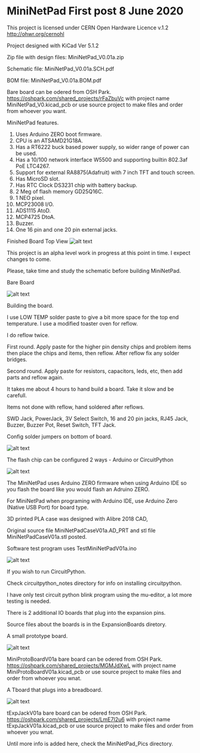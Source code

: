 # MiniNetPad  First post 8 June 2020

This project is licensed under CERN Open Hardware Licence v.1.2 http://ohwr.org/cernohl

Project designed with KiCad Ver 5.1.2

Zip file with design files: MiniNetPad_V0.01a.zip

Schematic file: MiniNetPad_V0.01a.SCH.pdf

BOM file: MiniNetPad_V0.01a.BOM.pdf

Bare board can be odered from OSH Park. https://oshpark.com/shared_projects/rFaZbuVc with project name MiniNetPad_V0.kicad_pcb or use source project to make files and order from whoever you want.

MiniNetPad features.
 1. Uses Arduino ZERO boot firmware.
 2. CPU is an ATSAMD21G18A.
 3. Has a RT6222 buck based power supply, so wider range of power can be used.
 4. Has a 10/100 network interface W5500 and supporting builtin 802.3af PoE LTC4267.
 5. Support for external RA8875(Adafruit) with 7 inch TFT and touch screen.
 6. Has MicroSD slot.
 7. Has RTC Clock DS3231 chip with battery backup.
 8. 2 Meg of flash memory GD25Q16C.
 9. 1 NEO pixel.
10. MCP23008 I/O.
11. ADS1115 AtoD.
12. MCP4725 DtoA.
13. Buzzer.
14. One 16 pin and one 20 pin external jacks.

Finished Board Top View
![alt text](https://github.com/Sd4Projects/MiniNetPad/blob/master/MiniNetPad.jpg?raw=true "finishedboard")

This project is an alpha level work in progress at this point in time. I expect changes to come.

Please, take time and study the schematic before building MiniNetPad.

Bare Board

![alt text](https://github.com/Sd4Projects/MiniNetPad/blob/master/MiniNetPad_Pics/01_board_of_top.jpg?raw=true "boardtop")

Building the board.

  I use LOW TEMP solder paste to give a bit more space for the top end temperature. I use a modified toaster oven for reflow.
  
  I do reflow twice.
  
  First round. Apply paste for the higher pin density chips and problem items then place the chips and items, then reflow.
      After reflow fix any solder bridges.
      
  Second round. Apply paste for resistors, capacitors, leds, etc, then add parts and reflow again.
    
  It takes me about 4 hours to hand build a board. Take it slow and be carefull.

Items not done with reflow, hand soldered after reflows.

  SWD Jack, PowerJack, 3V Select Switch, 16 and 20 pin jacks, RJ45 Jack, Buzzer, Buzzer Pot, Reset Switch, TFT Jack.

Config solder jumpers on bottom of board.

![alt text](https://github.com/Sd4Projects/MiniNetPad/blob/master/MiniNetPad_Pics/07_board_bottom_pads.jpg?raw=true "boardBottomjumpers")

The flash chip can be configured 2 ways - Arduino or CircuitPython

![alt text](https://github.com/Sd4Projects/MiniNetPad/blob/master/MiniNetPad_Pics/11_Flash_Config_Options.jpg?raw=true "flashConfig")

The MiniNetPad uses Arduino ZERO firmware when using Arduino IDE so you flash the board like you would flash an Adruino ZERO.

For MiniNetPad when programing with Arduino IDE, use Arduino Zero (Native USB Port) for board type.

3D printed PLA case was designed with Alibre 2018 CAD,

  Original source file MiniNetPadCaseV01a.AD_PRT and stl file MiniNetPadCaseV01a.stl posted.

Software test program uses TestMiniNetPadV01a.ino

![alt text](https://github.com/Sd4Projects/MiniNetPad/blob/master/MiniNetPad_Pics/15_arduino_testcode.jpg?raw=true "testcode")

If you wish to run CircuitPython.

  Check circuitpython_notes directory for info on installing circuitpython.
  
  I have only test circuit python blink program using the mu-editor, a lot more testing is needed.

There is 2 additional IO boards that plug into the expansion pins.

Source files about the boards is in the ExpansionBoards diretory.

  A small prototype board.

![alt text](https://github.com/Sd4Projects/MiniNetPad/blob/master/MiniNetPad_Pics/17_expansion_protoboard.jpg?raw=true "expansion_protoboard")

MiniProtoBoardV01a bare board can be odered from OSH Park. https://oshpark.com/shared_projects/MGMJdXwL with project name MiniProtoBoardV01a.kicad_pcb
  or use source project to make files and order from whoever you wnat.


  A Tboard that plugs into a breadboard.
  
![alt text](https://github.com/Sd4Projects/MiniNetPad/blob/master/MiniNetPad_Pics/18_expansion_tboard.jpg?raw=true "expansion_tboard")

tExpJackV01a bare board can be odered from OSH Park. https://oshpark.com/shared_projects/LmE7I2u6 with project name tExpJackV01a.kicad_pcb
  or use source project to make files and order from whoever you wnat.

Until more info is added here, check the MiniNetPad_Pics directory.
